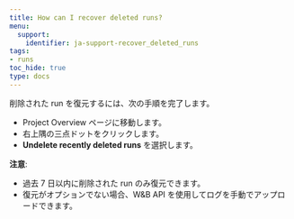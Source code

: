 ```yaml
---
title: How can I recover deleted runs?
menu:
  support:
    identifier: ja-support-recover_deleted_runs
tags:
- runs
toc_hide: true
type: docs
---
```


削除された run を復元するには、次の手順を完了します。

- Project Overview ページに移動します。
- 右上隅の三点ドットをクリックします。
- **Undelete recently deleted runs** を選択します。

**注意**:
- 過去 7 日以内に削除された run のみ復元できます。
- 復元がオプションでない場合、W&B API を使用してログを手動でアップロードできます。